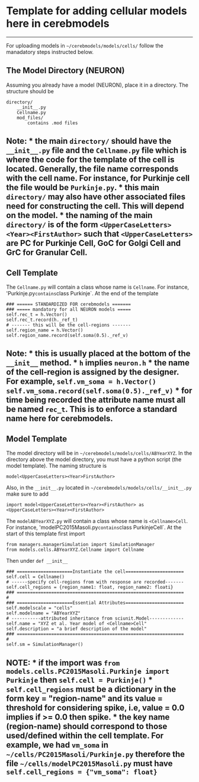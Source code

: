 # Template for adding cellular models here in cerebmodels
---

For uploading models in `~/cerebmodels/models/cells/` follow the manadatory steps instructed below.

## The Model Directory (NEURON)

Assuming you already have a model (NEURON), place it in a directory. The structure should be
```
directory/
    __init__.py
    Cellname.py
    mod_files/
        contains .mod files
```
Note:
    * the main `directory/` should have the `__init__.py` file and the `Cellname.py` file which is where the code for the template of the cell is located. Generally, the file name corresponds with the cell name. For instance, for Purkinje cell the file would be `Purkinje.py`. 
    * this main `directory/` may also have other associated files need for constructing the cell. This will depend on the model.
    * the naming of the main `directory/` is of the form
      ```
      <UpperCaseLetters><Year><FirstAuthor>
      ```
      such that `<UpperCaseLetters>` are PC for Purkinje Cell, GoC for Golgi Cell and GrC for Granular Cell.
---

## Cell Template

The `Cellname.py` will contain a class whose name is `Cellname`. For instance, 'Purkinje.py` contains `class Purkinje`. At the end of the template
```
### ====== STANDARDIZED FOR cerebmodels =======
### ===== mandatory for all NEURON models =====
self.rec_t = h.Vector()
self.rec_t.record(h._ref_t)
# ------- this will be the cell-regions -------
self.region_name = h.Vector()
self.region_name.record(self.soma(0.5)._ref_v)
```
Note:
    * this is usually placed at the bottom of the `__init__` method.
    * `h` implies `neuron.h`
    * the name of the cell-region is assigned by the designer. For example,
      ```
      self.vm_soma = h.Vector()
      self.vm_soma.record(self.soma(0.5)._ref_v)
      ```
    * for time being recorded the attribute name must all be named `rec_t`. This is to enforce a standard name here for cerebmodels.
---

## Model Template

The model directory will be in `~/cerebmodels/models/cells/ABYearXYZ`. In the directory above the model directory, you must have a python script (the model template). The naming structure is
```
model<UpperCaseLetters><Year>FirstAuthor>
```
Also, in the `__init__.py` located in `~/cerebmodels/models/cells/__init__.py` make sure to add
```
import model<UpperCaseLetters><Year><FirstAuthor> as <UpperCaseLetters><Year><FirstAuthor>
```

The `modelABYearXYZ.py` will contain a class whose name is `<Cellname>Cell`. For instance, 'modelPC2015Masoli.py` contains `class PurkinjeCell`. At the start of this template first import
```
from managers.managerSimulation import SimulationManager
from models.cells.ABYearXYZ.Cellname import Cellname
```
Then under `def __init__`
```
### =====================Instantiate the cell======================
self.cell = Cellname()
# ------specify cell-regions from with response are recorded-------
self.cell_regions = {region_name1: float, region_name2: floati}
### ===============================================================
#
### =====================Essential Attributes======================
self.modelscale = "cells"
self.modelname = "ABYearXYZ"
# -----------attributed inheritance from sciunit.Model-------------
self.name = "XYZ et al. Year model of <Cellname>Cell"
self.description = "a brief description of the model"
### ===============================================================
#
self.sm = SimulationManager()
```
NOTE:
    * if the import was `from models.cells.PC2015Masoli.Purkinje import Purkinje` then
      ```self.cell = Purkinje()```
    * `self.cell_regions` must be a dictionary in the form key = "region-name" and its value = threshold for considering spike, i.e, value = 0.0 implies if >= 0.0 then spike.
    * the key name (region-name) should correspond to those used/defined within the cell template. For example, we had `vm_soma` in `~/cells/PC2015Masoli/Purkinje.py` therefore the file `~/cells/modelPC2015Masoli.py` must have
      ```
      self.cell_regions = {"vm_soma": float}
      ```
---
